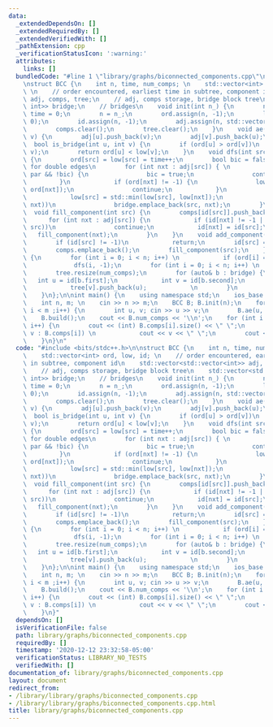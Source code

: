 ```yaml
---
data:
  _extendedDependsOn: []
  _extendedRequiredBy: []
  _extendedVerifiedWith: []
  _pathExtension: cpp
  _verificationStatusIcon: ':warning:'
  attributes:
    links: []
  bundledCode: "#line 1 \"library/graphs/biconnected_components.cpp\"\n#include <bits/stdc++.h>\n\
    \nstruct BCC {\n    int n, time, num_comps; \n    std::vector<int> ord, low, id;\
    \ \n    // order encountered, earliest time in subtree, component id\n    std::vector<std::vector<int>>\
    \ adj, comps, tree;\n    // adj, comps storage, bridge block tree\n    std::vector<std::pair<int,\
    \ int>> bridge;\n    // bridges\n    void init(int n_) {\n        num_comps =\
    \ time = 0;\n        n = n_;\n        ord.assign(n, -1);\n        low.assign(n,\
    \ 0);\n        id.assign(n, -1);\n        adj.assign(n, std::vector<int>());\n\
    \        comps.clear();\n        tree.clear();\n    }\n    void ae(int u, int\
    \ v) {\n        adj[u].push_back(v);\n        adj[v].push_back(u);\n    }\n  \
    \  bool is_bridge(int u, int v) {\n        if (ord[u] > ord[v])\n            std::swap(u,\
    \ v);\n        return ord[u] < low[v];\n    }\n    void dfs(int src, int par)\
    \ {\n        ord[src] = low[src] = time++;\n        bool bic = false; // accounts\
    \ for double edges\n        for (int nxt : adj[src]) { \n            if (nxt ==\
    \ par && !bic) {\n                bic = true;\n                continue;\n   \
    \         }\n            if (ord[nxt] != -1) {\n                low[src] = std::min(low[src],\
    \ ord[nxt]);\n                continue;\n            }\n            dfs(nxt, src);\n\
    \            low[src] = std::min(low[src], low[nxt]);\n            if (is_bridge(src,\
    \ nxt))\n                bridge.emplace_back(src, nxt);\n        }\n    }\n  \
    \  void fill_component(int src) {\n        comps[id[src]].push_back(src);\n  \
    \      for (int nxt : adj[src]) {\n            if (id[nxt] != -1 || is_bridge(nxt,\
    \ src))\n                continue;\n            id[nxt] = id[src];\n         \
    \   fill_component(nxt);\n        }\n    }\n    void add_component(int src) {\n\
    \        if (id[src] != -1)\n            return;\n        id[src] = num_comps++;\n\
    \        comps.emplace_back();\n        fill_component(src);\n    }\n    int build()\
    \ {\n        for (int i = 0; i < n; i++) \n            if (ord[i] == -1)\n   \
    \             dfs(i, -1);\n        for (int i = 0; i < n; i++) \n            add_component(i);\n\
    \        tree.resize(num_comps);\n        for (auto& b : bridge) {\n         \
    \   int u = id[b.first];\n            int v = id[b.second];\n            tree[u].push_back(v);\n\
    \            tree[v].push_back(u);            \n        }\n        return num_comps;\n\
    \    }\n};\n\nint main() {\n    using namespace std;\n    ios_base::sync_with_stdio(0);\n\
    \    int n, m; \n    cin >> n >> m;\n    BCC B; B.init(n);\n    for (int i = 0;\
    \ i < m ;i++) {\n        int u, v; cin >> u >> v;\n        B.ae(u, v);\n    }\n\
    \    B.build();\n    cout << B.num_comps << '\\n';\n    for (int i = 0; i < B.num_comps;\
    \ i++) {\n        cout << (int) B.comps[i].size() << \" \";\n        for (int\
    \ v : B.comps[i]) \n            cout << v << \" \";\n        cout << '\\n';\n\
    \    }\n}\n"
  code: "#include <bits/stdc++.h>\n\nstruct BCC {\n    int n, time, num_comps; \n\
    \    std::vector<int> ord, low, id; \n    // order encountered, earliest time\
    \ in subtree, component id\n    std::vector<std::vector<int>> adj, comps, tree;\n\
    \    // adj, comps storage, bridge block tree\n    std::vector<std::pair<int,\
    \ int>> bridge;\n    // bridges\n    void init(int n_) {\n        num_comps =\
    \ time = 0;\n        n = n_;\n        ord.assign(n, -1);\n        low.assign(n,\
    \ 0);\n        id.assign(n, -1);\n        adj.assign(n, std::vector<int>());\n\
    \        comps.clear();\n        tree.clear();\n    }\n    void ae(int u, int\
    \ v) {\n        adj[u].push_back(v);\n        adj[v].push_back(u);\n    }\n  \
    \  bool is_bridge(int u, int v) {\n        if (ord[u] > ord[v])\n            std::swap(u,\
    \ v);\n        return ord[u] < low[v];\n    }\n    void dfs(int src, int par)\
    \ {\n        ord[src] = low[src] = time++;\n        bool bic = false; // accounts\
    \ for double edges\n        for (int nxt : adj[src]) { \n            if (nxt ==\
    \ par && !bic) {\n                bic = true;\n                continue;\n   \
    \         }\n            if (ord[nxt] != -1) {\n                low[src] = std::min(low[src],\
    \ ord[nxt]);\n                continue;\n            }\n            dfs(nxt, src);\n\
    \            low[src] = std::min(low[src], low[nxt]);\n            if (is_bridge(src,\
    \ nxt))\n                bridge.emplace_back(src, nxt);\n        }\n    }\n  \
    \  void fill_component(int src) {\n        comps[id[src]].push_back(src);\n  \
    \      for (int nxt : adj[src]) {\n            if (id[nxt] != -1 || is_bridge(nxt,\
    \ src))\n                continue;\n            id[nxt] = id[src];\n         \
    \   fill_component(nxt);\n        }\n    }\n    void add_component(int src) {\n\
    \        if (id[src] != -1)\n            return;\n        id[src] = num_comps++;\n\
    \        comps.emplace_back();\n        fill_component(src);\n    }\n    int build()\
    \ {\n        for (int i = 0; i < n; i++) \n            if (ord[i] == -1)\n   \
    \             dfs(i, -1);\n        for (int i = 0; i < n; i++) \n            add_component(i);\n\
    \        tree.resize(num_comps);\n        for (auto& b : bridge) {\n         \
    \   int u = id[b.first];\n            int v = id[b.second];\n            tree[u].push_back(v);\n\
    \            tree[v].push_back(u);            \n        }\n        return num_comps;\n\
    \    }\n};\n\nint main() {\n    using namespace std;\n    ios_base::sync_with_stdio(0);\n\
    \    int n, m; \n    cin >> n >> m;\n    BCC B; B.init(n);\n    for (int i = 0;\
    \ i < m ;i++) {\n        int u, v; cin >> u >> v;\n        B.ae(u, v);\n    }\n\
    \    B.build();\n    cout << B.num_comps << '\\n';\n    for (int i = 0; i < B.num_comps;\
    \ i++) {\n        cout << (int) B.comps[i].size() << \" \";\n        for (int\
    \ v : B.comps[i]) \n            cout << v << \" \";\n        cout << '\\n';\n\
    \    }\n}"
  dependsOn: []
  isVerificationFile: false
  path: library/graphs/biconnected_components.cpp
  requiredBy: []
  timestamp: '2020-12-12 23:32:58-05:00'
  verificationStatus: LIBRARY_NO_TESTS
  verifiedWith: []
documentation_of: library/graphs/biconnected_components.cpp
layout: document
redirect_from:
- /library/library/graphs/biconnected_components.cpp
- /library/library/graphs/biconnected_components.cpp.html
title: library/graphs/biconnected_components.cpp
---
```


